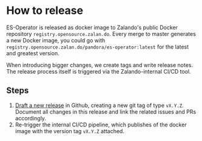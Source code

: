 # How to release

ES-Operator is released as docker image to Zalando's public Docker repository `registry.opensource.zalan.do`. Every merge to master generates a new Docker image, you could go with `registry.opensource.zalan.do/pandora/es-operator:latest` for the latest and greatest version.

When introducing bigger changes, we create tags and write release notes. The release process itself is triggered via the Zalando-internal CI/CD tool.

## Steps

1. [Draft a new release](https://github.com/zalando-incubator/es-operator/releases/new) in Github, creating a new git tag of type `vX.Y.Z`. Document all changes in this release and link the related issues and PRs accordingly.
2. Re-trigger the internal CI/CD pipeline, which publishes of the docker image with the version tag `vX.Y.Z` attached.

